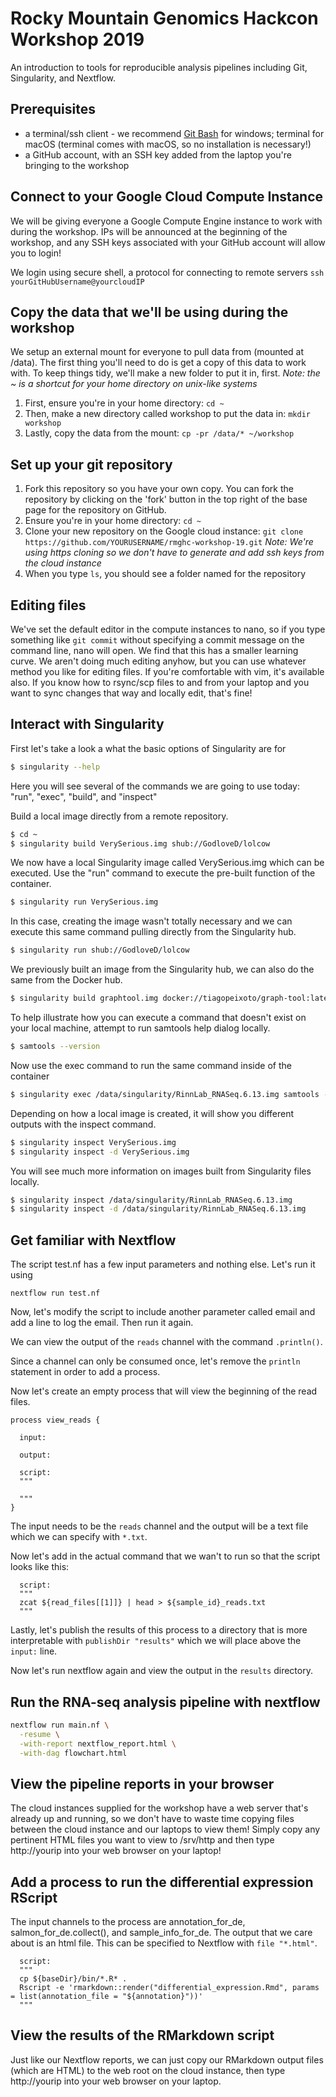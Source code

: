 # Rocky Mountain Genomics Hackcon Workshop 2019

An introduction to tools for reproducible analysis pipelines including Git, Singularity, and Nextflow.

## Prerequisites
- a terminal/ssh client - we recommend [Git Bash](https://gitforwindows.org/) for windows; terminal for macOS (terminal comes with macOS, so no installation is necessary!)
- a GitHub account, with an SSH key added from the laptop you're bringing to the workshop

## Connect to your Google Cloud Compute Instance
We will be giving everyone a Google Compute Engine instance to work with during the workshop.  IPs will be announced at the beginning of the workshop, and any SSH keys associated with your GitHub account will allow you to login!

We login using secure shell, a protocol for connecting to remote servers `ssh yourGitHubUsername@yourcloudIP`


## Copy the data that we'll be using during the workshop
We setup an external mount for everyone to pull data from (mounted at /data).  The first thing you'll need to do is get a copy of this data to work with.  To keep things tidy, we'll make a new folder to put it in, first. *Note: the ~ is a shortcut for your home directory on unix-like systems*
1. First, ensure you're in your home directory: `cd ~`
2. Then, make a new directory called workshop to put the data in: `mkdir workshop`
3. Lastly, copy the data from the mount: `cp -pr /data/* ~/workshop`

## Set up your git repository

1. Fork this repository so you have your own copy.  You can fork the repository by clicking on the 'fork' button in the top right of the base page for the repository on GitHub.
2. Ensure you're in your home directory: `cd ~`
3. Clone your new repository on the Google cloud instance: `git clone https://github.com/YOURUSERNAME/rmghc-workshop-19.git` *Note: We're using https cloning so we don't have to generate and add ssh keys from the cloud instance*
4. When you type `ls`, you should see a folder named for the repository


## Editing files
We've set the default editor in the compute instances to nano, so if you type something like `git commit` without specifying a commit message on the command line, nano will open.  We find that this has a smaller learning curve.  We aren't doing much editing anyhow, but you can use whatever method you like for editing files.  If you're comfortable with vim, it's available also.  If you know how to rsync/scp files to and from your laptop and you want to sync changes that way and locally edit, that's fine!  

## Interact with Singularity

First let's take a look a what the basic options of Singularity are for

```bash
$ singularity --help
```

Here you will see several of the commands we are going to use today: "run", "exec", "build", and "inspect"

Build a local image directly from a remote repository.

```bash
$ cd ~
$ singularity build VerySerious.img shub://GodloveD/lolcow
```

We now have a local Singularity image called VerySerious.img which can be executed. Use the "run" command to execute the pre-built function of the container.

```bash
$ singularity run VerySerious.img
```

In this case, creating the image wasn't totally necessary and we can execute this same command pulling directly from the Singularity hub.

```bash
$ singularity run shub://GodloveD/lolcow
```

We previously built an image from the Singularity hub, we can also do the same from the Docker hub.

```bash
$ singularity build graphtool.img docker://tiagopeixoto/graph-tool:latest
```

To help illustrate how you can execute a command that doesn't exist on your local machine, attempt to run samtools help dialog locally.

```bash
$ samtools --version
```

Now use the exec command to run the same command inside of the container

```bash
$ singularity exec /data/singularity/RinnLab_RNASeq.6.13.img samtools --version
```

Depending on how a local image is created, it will show you different outputs with the inspect command.

```bash
$ singularity inspect VerySerious.img
$ singularity inspect -d VerySerious.img
```

You will see much more information on images built from Singularity files locally.

```bash
$ singularity inspect /data/singularity/RinnLab_RNASeq.6.13.img
$ singularity inspect -d /data/singularity/RinnLab_RNASeq.6.13.img
```

## Get familiar with Nextflow

The script test.nf has a few input parameters and nothing else. Let's run it using 

```nextflow
nextflow run test.nf
```

Now, let's modify the script to include another parameter called email and add a line to log the email. Then run it again. 

We can view the output of the `reads` channel with the command `.println()`. 

Since a channel can only be consumed once, let's remove the `println` statement in order to add a process. 

Now let's create an empty process that will view the beginning of the read files. 

```nextflow
process view_reads {

  input:
  
  output:
  
  script:
  """
  
  """
}
```

The input needs to be the `reads` channel and the output will be a text file which we can specify with `*.txt`. 

Now let's add in the actual command that we wan't to run so that the script looks like this:

```nextflow
  script:
  """
  zcat ${read_files[[1]]} | head > ${sample_id}_reads.txt
  """
```

Lastly, let's publish the results of this process to a directory that is more interpretable with `publishDir "results"` which we will place above the `input:` line.

Now let's run nextflow again and view the output in the `results` directory.

## Run the RNA-seq analysis pipeline with nextflow

```bash
nextflow run main.nf \
  -resume \
  -with-report nextflow_report.html \
  -with-dag flowchart.html
```

## View the pipeline reports in your browser
The cloud instances supplied for the workshop have a web server that's already up and running, so we don't have to waste time copying files between the cloud instance and our laptops to view them!  Simply copy any pertinent HTML files you want to view to /srv/http and then type http://yourip into your web browser on your laptop!  

## Add a process to run the differential expression RScript

The input channels to the process are annotation_for_de, salmon_for_de.collect(), and sample_info_for_de. The output that we care about is an html file. This can be specified to Nextflow with `file "*.html"`.

```nextflow
  script:
  """
  cp ${baseDir}/bin/*.R* .
  Rscript -e 'rmarkdown::render("differential_expression.Rmd", params = list(annotation_file = "${annotation}"))'
  """
```

## View the results of the RMarkdown script
Just like our Nextflow reports, we can just copy our RMarkdown output files (which are HTML) to the web root on the cloud instance, then type http://yourip into your web browser on your laptop.
